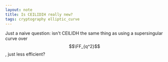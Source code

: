 ```yaml
---
layout: note
title: Is CEILIDIH really new?
tags: cryptography elliptic_curve
---
```


Just a naive question: isn't CEILIDH the same thing as using a
supersingular curve over $$\FF_{q^2}$$, just less efficient?
